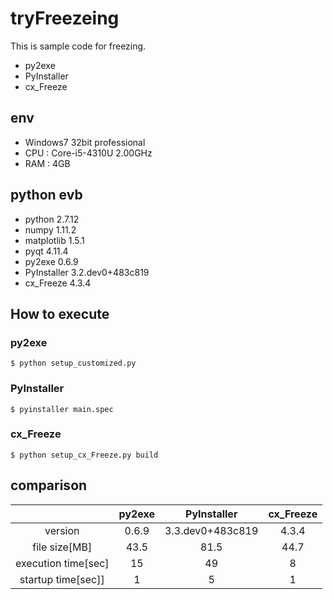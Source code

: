 # tryFreezeing
This is sample code for freezing.
* py2exe
* PyInstaller
* cx_Freeze

## env
* Windows7 32bit professional
* CPU : Core-i5-4310U 2.00GHz
* RAM : 4GB

## python evb
* python 2.7.12
* numpy 1.11.2
* matplotlib 1.5.1
* pyqt 4.11.4
* py2exe 0.6.9
* PyInstaller 3.2.dev0+483c819
* cx_Freeze 4.3.4

## How to execute
### py2exe
```
$ python setup_customized.py
```

### PyInstaller
```
$ pyinstaller main.spec
```

### cx_Freeze
```
$ python setup_cx_Freeze.py build
```

## comparison
||py2exe|PyInstaller|cx_Freeze|
|:-:|:-:|:-:|:-:|
|version|0.6.9|3.3.dev0+483c819|4.3.4|
|file size[MB]|43.5|81.5|44.7|
|execution time[sec]|15|49|8|
|startup time[sec]]|1|5|1|

